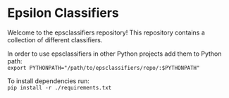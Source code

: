 # Epsilon Classifiers

Welcome to the epsclassifiers repository! This repository contains a collection of different classifiers.

In order to use epsclassifiers in other Python projects add them to Python path:  
`export PYTHONPATH="/path/to/epsclassifiers/repo/:$PYTHONPATH"`

To install dependencies run:  
`pip install -r ./requirements.txt`

